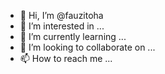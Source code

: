 - 👋 Hi, I’m @fauzitoha
- 👀 I’m interested in ...
- 🌱 I’m currently learning ...
- 💞️ I’m looking to collaborate on ...
- 📫 How to reach me ...

<!---
fauzitoha/fauzitoha is a ✨ special ✨ repository because its `README.md` (this file) appears on your GitHub profile.
You can click the Preview link to take a look at your changes.
--->
